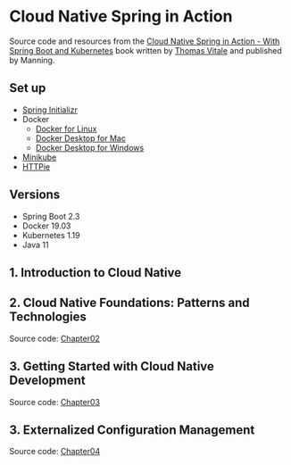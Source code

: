 # Cloud Native Spring in Action

Source code and resources from the [Cloud Native Spring in Action - With Spring Boot and Kubernetes](https://www.manning.com/books/cloud-native-spring-in-action) book written by [Thomas Vitale](https://www.thomasvitale.com/) and published by Manning.

## Set up

* [Spring Initializr](https://start.spring.io/)
* Docker
    * [Docker for Linux](https://docs.docker.com/engine/install/ubuntu/)
    * [Docker Desktop for Mac](https://www.docker.com/products/docker-desktop)
    * [Docker Desktop for Windows](https://www.docker.com/products/docker-desktop)
* [Minikube](https://kubernetes.io/docs/tasks/tools/install-minikube/)
* [HTTPie](https://httpie.org/)

## Versions

* Spring Boot 2.3
* Docker 19.03
* Kubernetes 1.19
* Java 11

## 1. Introduction to Cloud Native

## 2. Cloud Native Foundations: Patterns and Technologies

Source code: [Chapter02](https://github.com/ThomasVitale/cloud-native-spring-in-action/tree/main/Chapter02)

## 3. Getting Started with Cloud Native Development

Source code: [Chapter03](https://github.com/ThomasVitale/cloud-native-spring-in-action/tree/main/Chapter03)

## 3. Externalized Configuration Management

Source code: [Chapter04](https://github.com/ThomasVitale/cloud-native-spring-in-action/tree/main/Chapter04)
